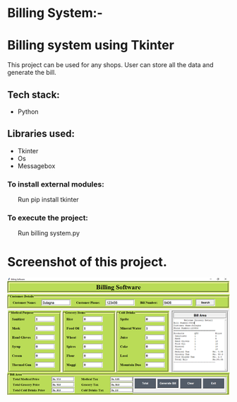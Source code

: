 # Billing System:-


<h1>Billing system using Tkinter</h1>

<p>This project can be used for any shops. User can store all the data and generate the bill.</p>

<h2>Tech stack:</h2>

<ul>
    <li>Python</li>
    
</ul>


<h2>Libraries used:</h2>

<ul>
    <li>Tkinter</li>
    <li>Os</li>
    <li>Messagebox</li>
    
</ul>

<h3>To install external modules:</h3>

<p><ol>Run pip install tkinter</ol></p>

<h3>To execute the project:</h3>

<p><ul>Run billing system.py</ul></p>

<h1><b>Screenshot of this project.</b></h1>


![Bill](Bill.PNG)
